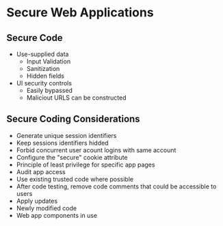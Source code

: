 # Secure Web Applications

## Secure Code
* Use-supplied data
  * Input Validation
  * Sanitization
  * Hidden fields
* UI security controls
  * Easily bypassed
  * Maliciout URLS can be constructed

## Secure Coding Considerations
* Generate unique session identifiers
* Keep sessions identifiers hidded
* Forbid concurrent user acount logins with same account
* Configure the "secure" cookie attribute
* Principle of least privilege for specific app pages
* Audit app access
* Use existing trusted code where possible
* After code testing, remove code comments that could be accessible to users
* Apply updates
 * Newly modified code
 * Web app components in use

